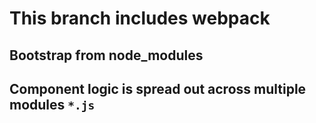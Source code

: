 # This branch includes webpack 

## Bootstrap from node_modules

## Component logic is spread out across multiple modules `*.js`  
